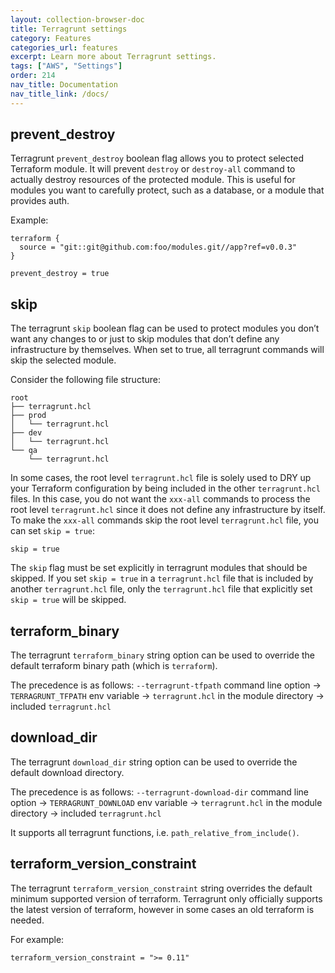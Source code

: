 ```yaml
---
layout: collection-browser-doc
title: Terragrunt settings
category: Features
categories_url: features
excerpt: Learn more about Terragrunt settings.
tags: ["AWS", "Settings"]
order: 214
nav_title: Documentation
nav_title_link: /docs/
---
```

## prevent\_destroy

Terragrunt `prevent_destroy` boolean flag allows you to protect selected Terraform module. It will prevent `destroy` or `destroy-all` command to actually destroy resources of the protected module. This is useful for modules you want to carefully protect, such as a database, or a module that provides auth.

Example:

``` hcl
terraform {
  source = "git::git@github.com:foo/modules.git//app?ref=v0.0.3"
}

prevent_destroy = true
```

## skip

The terragrunt `skip` boolean flag can be used to protect modules you don’t want any changes to or just to skip modules that don’t define any infrastructure by themselves. When set to true, all terragrunt commands will skip the selected module.

Consider the following file structure:

    root
    ├── terragrunt.hcl
    ├── prod
    │   └── terragrunt.hcl
    ├── dev
    │   └── terragrunt.hcl
    └── qa
        └── terragrunt.hcl

In some cases, the root level `terragrunt.hcl` file is solely used to DRY up your Terraform configuration by being included in the other `terragrunt.hcl` files. In this case, you do not want the `xxx-all` commands to process the root level `terragrunt.hcl` since it does not define any infrastructure by itself. To make the `xxx-all` commands skip the root level `terragrunt.hcl` file, you can set `skip = true`:

``` hcl
skip = true
```

The `skip` flag must be set explicitly in terragrunt modules that should be skipped. If you set `skip = true` in a `terragrunt.hcl` file that is included by another `terragrunt.hcl` file, only the `terragrunt.hcl` file that explicitly set `skip = true` will be skipped.

## terraform\_binary

The terragrunt `terraform_binary` string option can be used to override the default terraform binary path (which is `terraform`).

The precedence is as follows: `--terragrunt-tfpath` command line option → `TERRAGRUNT_TFPATH` env variable → `terragrunt.hcl` in the module directory → included `terragrunt.hcl`

## download\_dir

The terragrunt `download_dir` string option can be used to override the default download directory.

The precedence is as follows: `--terragrunt-download-dir` command line option → `TERRAGRUNT_DOWNLOAD` env variable → `terragrunt.hcl` in the module directory → included `terragrunt.hcl`

It supports all terragrunt functions, i.e. `path_relative_from_include()`.

## terraform\_version\_constraint

The terragrunt `terraform_version_constraint` string overrides the default minimum supported version of terraform. Terragrunt only officially supports the latest version of terraform, however in some cases an old terraform is needed.

For example:

``` hcl
terraform_version_constraint = ">= 0.11"
```
